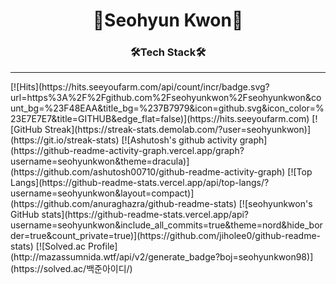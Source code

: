 <h1 align='center'>👋Seohyun Kwon👋</h1>

<h3 align='center'>🛠Tech Stack🛠</h3>

<hr>
[![Hits](https://hits.seeyoufarm.com/api/count/incr/badge.svg?url=https%3A%2F%2Fgithub.com%2Fseohyunkwon%2Fseohyunkwon&count_bg=%23F48EAA&title_bg=%237B7979&icon=github.svg&icon_color=%23E7E7E7&title=GITHUB&edge_flat=false)](https://hits.seeyoufarm.com)
[![GitHub Streak](https://streak-stats.demolab.com/?user=seohyunkwon)](https://git.io/streak-stats)
[![Ashutosh's github activity graph](https://github-readme-activity-graph.vercel.app/graph?username=seohyunkwon&theme=dracula)](https://github.com/ashutosh00710/github-readme-activity-graph)
[![Top Langs](https://github-readme-stats.vercel.app/api/top-langs/?username=seohyunkwon&layout=compact)](https://github.com/anuraghazra/github-readme-stats)
[![seohyunkwon's GitHub stats](https://github-readme-stats.vercel.app/api?username=seohyunkwon&include_all_commits=true&theme=nord&hide_border=true&count_private=true)](https://github.com/jiholee0/github-readme-stats) 
[![Solved.ac Profile](http://mazassumnida.wtf/api/v2/generate_badge?boj=seohyunkwon98)](https://solved.ac/백준아이디/)


